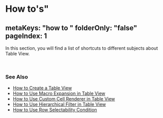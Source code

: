 # How to's"
metaKeys: "how to "
folderOnly: "false"
pageIndex: 1
---

In this section, you will find a list of shortcuts to different subjects about Table View.

<br/>

### See Also  

* [How to Create a Table View](howto/creatingtableview.md)
* [How to Use Macro Expansion in Table View](howto/tableviewmacro.md)
* [How to Use Custom Cell Renderer in Table View](howto/tableview-custom-cell.md)
* [How to Use Hierarchical Filter in Table View](howto/filter.md)
* [How to Use Row Selectability Condition](howto/rowselectcondition.md)
